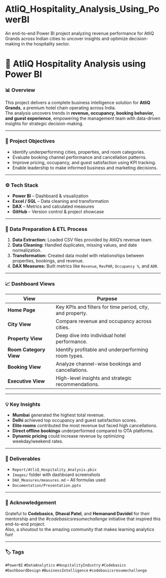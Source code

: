 # AtliQ_Hospitality_Analysis_Using_PowerBI
An end-to-end Power BI project analyzing revenue performance for AtliQ Grands across Indian cities to uncover insights and optimize decision-making in the hospitality sector.
# 🏨 AtliQ Hospitality Analysis using Power BI

### 📊 Overview
This project delivers a complete business intelligence solution for **AtliQ Grands**, a premium hotel chain operating across India.  
The analysis uncovers trends in **revenue, occupancy, booking behavior, and guest experience**, empowering the management team with data-driven insights for strategic decision-making.

---

### 🎯 Project Objectives
- Identify underperforming cities, properties, and room categories.
- Evaluate booking channel performance and cancellation patterns.
- Improve pricing, occupancy, and guest satisfaction using KPI tracking.
- Enable leadership to make informed business and marketing decisions.

---

### ⚙️ Tech Stack
- **Power BI** – Dashboard & visualization  
- **Excel / SQL** – Data cleaning and transformation  
- **DAX** – Metrics and calculated measures  
- **GitHub** – Version control & project showcase  

---

### 🧱 Data Preparation & ETL Process
1. **Data Extraction:** Loaded CSV files provided by AtliQ’s revenue team.  
2. **Data Cleaning:** Handled duplicates, missing values, and date normalization.  
3. **Transformation:** Created data model with relationships between properties, bookings, and revenue.  
4. **DAX Measures:** Built metrics like `Revenue`, `RevPAR`, `Occupancy %`, and `ADR`.  

---

### 📈 Dashboard Views
| View | Purpose |
|------|----------|
| **Home Page** | Key KPIs and filters for time period, city, and property. |
| **City View** | Compare revenue and occupancy across cities. |
| **Property View** | Deep dive into individual hotel performance. |
| **Room Category View** | Identify profitable and underperforming room types. |
| **Booking View** | Analyze channel-wise bookings and cancellations. |
| **Executive View** | High-level insights and strategic recommendations. |

---

### 💡 Key Insights
- **Mumbai** generated the highest total revenue.  
- **Delhi** achieved top occupancy and guest satisfaction scores.  
- **Elite rooms** contributed the most revenue but faced high cancellations.  
- **Direct offline bookings** underperformed compared to OTA platforms.  
- **Dynamic pricing** could increase revenue by optimizing weekday/weekend rates.  

---

### 📎 Deliverables
- `Report/AtliQ_Hospitality_Analysis.pbix`
- `Images/` folder with dashboard screenshots
- `DAX_Measures/measures.md` – All formulas used
- `Documentation/Presentation.pptx`

---

### 🙏 Acknowledgement
Grateful to **Codebasics**, **Dhaval Patel**, and **Hemanand Davidel** for their mentorship and the *#codebasicsresumechallenge* initiative that inspired this end-to-end project.  
Also, a shoutout to the amazing community that makes learning analytics fun!

---

### 🏷️ Tags
`#PowerBI` `#DataAnalytics` `#HospitalityIndustry` `#Codebasics` `#DashboardDesign` `#BusinessIntelligence` `#codebasicsresumechallenge`
